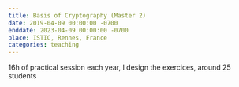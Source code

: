 ```yaml
---
title: Basis of Cryptography (Master 2)
date: 2019-04-09 00:00:00 -0700
enddate: 2023-04-09 00:00:00 -0700
place: ISTIC, Rennes, France
categories: teaching
---
```

16h of practical session each year, I design the exercices, around 25 students